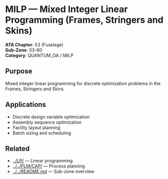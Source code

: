# MILP — Mixed Integer Linear Programming (Frames, Stringers and Skins)

**ATA Chapter**: 53 (Fuselage)  
**Sub-Zone**: 53-60  
**Category**: QUANTUM_OA / MILP

## Purpose

Mixed integer linear programming for discrete optimization problems in the Frames, Stringers and Skins.

## Applications

- Discrete design variable optimization
- Assembly sequence optimization
- Facility layout planning
- Batch sizing and scheduling

## Related

- [../LP/](../LP/) — Linear programming
- [../../PLM/CAP/](../../PLM/CAP/) — Process planning
- [../../README.md](../../README.md) — Sub-zone overview
